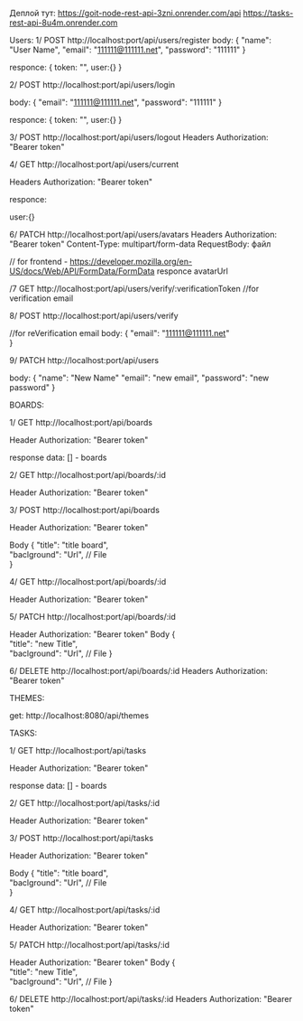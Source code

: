 Деплой тут: https://goit-node-rest-api-3zni.onrender.com/api
https://tasks-rest-api-8u4m.onrender.com

Users:
1/
POST http://localhost:port/api/users/register
body: 
{
  "name": "User Name",
  "email": "111111@111111.net",
  "password": "111111"
}

responce:
{
  token: "",
  user:{}
}

2/
POST http://localhost:port/api/users/login

body: 
{
  "email": "111111@111111.net",
  "password": "111111"
}

responce:
{
  token: "",
  user:{}
}

3/
POST http://localhost:port/api/users/logout
Headers
Authorization: "Bearer token"

4/ 
GET http://localhost:port/api/users/current

Headers
Authorization: "Bearer token"

responce:

user:{}


6/ 
PATCH http://localhost:port/api/users/avatars
Headers
Authorization: "Bearer token"
Content-Type: multipart/form-data
RequestBody: файл

// for frontend - https://developer.mozilla.org/en-US/docs/Web/API/FormData/FormData
responce 
avatarUrl

/7 
GET http://localhost:port/api/users/verify/:verificationToken
//for verification email 

8/
POST http://localhost:port/api/users/verify

//for reVerification email 
body: 
{
  "email": "111111@111111.net"  
}

9/
PATCH 
http://localhost:port/api/users

body: 
{
  "name": "New Name"
  "email": "new email",
  "password": "new password"
}


BOARDS:

1/ 
GET http://localhost:port/api/boards

Header
Authorization: "Bearer token"

response data: [] - boards

2/
GET http://localhost:port/api/boards/:id

Header
Authorization: "Bearer token"

3/
POST http://localhost:port/api/boards

Header
Authorization: "Bearer token"

Body
{
  "title": "title board",  
  "baclground": "Url", // File  
}

4/
GET http://localhost:port/api/boards/:id

Header
Authorization: "Bearer token"

5/
PATCH http://localhost:port/api/boards/:id

Header
Authorization: "Bearer token"
Body
{    
  "title": "new Title",  
  "baclground": "Url", // File
}

6/ 
DELETE http://localhost:port/api/boards/:id
Headers
Authorization: "Bearer token"


THEMES:

get: http://localhost:8080/api/themes


TASKS:

1/ 
GET http://localhost:port/api/tasks

Header
Authorization: "Bearer token"

response data: [] - boards

2/
GET http://localhost:port/api/tasks/:id

Header
Authorization: "Bearer token"

3/
POST http://localhost:port/api/tasks

Header
Authorization: "Bearer token"

Body
{
  "title": "title board",  
  "baclground": "Url", // File  
}

4/
GET http://localhost:port/api/tasks/:id

Header
Authorization: "Bearer token"

5/
PATCH http://localhost:port/api/tasks/:id

Header
Authorization: "Bearer token"
Body
{    
  "title": "new Title",  
  "baclground": "Url", // File
}

6/ 
DELETE http://localhost:port/api/tasks/:id
Headers
Authorization: "Bearer token"